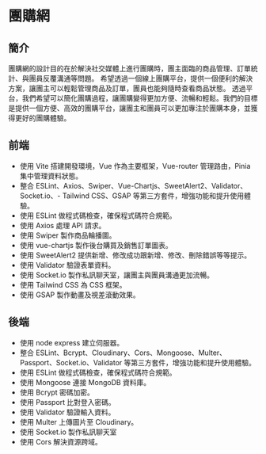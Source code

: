 # 團購網

## 簡介

團購網的設計目的在於解決社交媒體上進行團購時，團主面臨的商品管理、訂單統計、與團員反覆溝通等問題。
希望透過一個線上團購平台，提供一個便利的解決方案，讓團主可以輕鬆管理商品及訂單，團員也能夠隨時查看商品狀態。
透過平台，我們希望可以簡化團購過程，讓團購變得更加方便、流暢和輕鬆。我們的目標是提供一個方便、高效的團購平台，讓團主和團員可以更加專注於團購本身，並獲得更好的團購體驗。

## 前端

- 使用 Vite 搭建開發環境，Vue 作為主要框架，Vue-router 管理路由，Pinia 集中管理資料狀態。
- 整合 ESLint、Axios、Swiper、Vue-Chartjs、SweetAlert2、Validator、Socket.io、- Tailwind CSS、GSAP 等第三方套件，增強功能和提升使用體驗。
- 使用 ESLint 做程式碼檢查，確保程式碼符合規範。
- 使用 Axios 處理 API 請求。
- 使用 Swiper 製作商品輪播圖。
- 使用 vue-chartjs 製作後台購買及銷售訂單圖表。
- 使用 SweetAlert2 提供新增、修改成功跟新增、修改、刪除錯誤等等提示。
- 使用 Validator 驗證表單資料。
- 使用 Socket.io 製作私訊聊天室，讓團主與團員溝通更加流暢。
- 使用 Tailwind CSS 為 CSS 框架。
- 使用 GSAP 製作動畫及視差滾動效果。

## 後端

- 使用 node express 建立伺服器。
- 整合 ESLint、Bcrypt、Cloudinary、Cors、Mongoose、Multer、Passport、Socket.io、Validator 等第三方套件，增強功能和提升使用體驗。
- 使用 ESLint 做程式碼檢查，確保程式碼符合規範。
- 使用 Mongoose 連接 MongoDB 資料庫。
- 使用 Bcrypt 密碼加密。
- 使用 Passport 比對登入密碼。
- 使用 Validator 驗證輸入資料。
- 使用 Multer 上傳圖片至 Cloudinary。
- 使用 Socket.io 製作私訊聊天室
- 使用 Cors 解決資源跨域。
